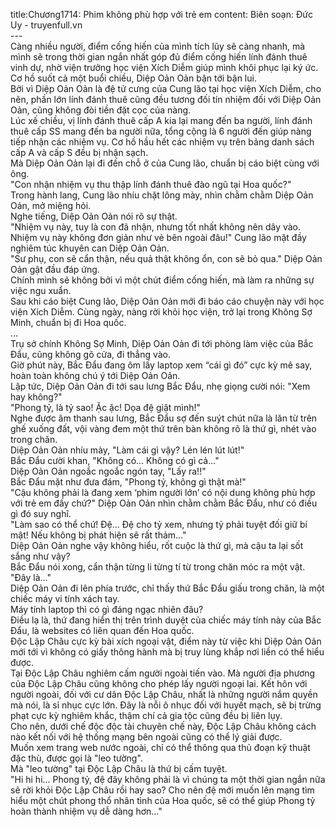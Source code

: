 title:Chương1714: Phim không phù hợp với trẻ em
content:
Biên soạn: Đức Uy - truyenfull.vn<br>---<br>Càng nhiều người, điểm cống hiến của mình tích lũy sẽ càng nhanh, mà mình sẽ trong thời gian ngắn nhất góp đủ điểm cống hiến lính đánh thuê vinh dự, nhờ viện trưởng học viện Xích Diễm giúp mình khôi phục lại ký ức.<br>Cơ hồ suốt cả một buổi chiều, Diệp Oản Oản bận tới bận lui.<br>Bởi vì Diệp Oản Oản là đệ tử cưng của Cung lão tại học viện Xích Diễm, cho nên, phần lớn lính đánh thuê cũng đều tương đối tín nhiệm đối với Diệp Oản Oản, cũng không đòi tiền đặt cọc của nàng.<br>Lúc xế chiều, vị lính đánh thuê cấp A kia lại mang đến ba người, lính đánh thuê cấp SS mang đến ba người nữa, tổng cộng là 6 người đến giúp nàng tiếp nhận các nhiệm vụ. Cơ hồ hầu hết các nhiệm vụ trên bảng danh sách cấp A và cấp S đều bị nhận sạch.<br>Mà Diệp Oản Oản lại đi đến chỗ ở của Cung lão, chuẩn bị cáo biệt cùng với ông.<br>"Con nhận nhiệm vụ thu thập lính đánh thuê đào ngũ tại Hoa quốc?"<br>Trong hành lang, Cung lão nhíu chặt lông mày, nhìn chằm chằm Diệp Oản Oản, mở miệng hỏi.<br>Nghe tiếng, Diệp Oản Oản nói rõ sự thật.<br>"Nhiệm vụ này, tuy là con đã nhận, nhưng tốt nhất không nên dây vào. Nhiệm vụ này không đơn giản như vẻ bên ngoài đâu!" Cung lão mặt đầy nghiêm túc khuyên can Diệp Oản Oản.<br>"Sư phụ, con sẽ cẩn thận, nếu quả thật không ổn, con sẽ bỏ qua." Diệp Oản Oản gật đầu đáp ứng.<br>Chính mình sẽ không bởi vì một chút điểm cống hiến, mà làm ra những sự việc ngu xuẩn.<br>Sau khi cáo biệt Cung lão, Diệp Oản Oản mới đi báo cáo chuyện này với học viện Xích Diễm. Cùng ngày, nàng rời khỏi học viện, trở lại trong Không Sợ Minh, chuẩn bị đi Hoa quốc.<br>…<br>Trụ sở chính Không Sợ Minh, Diệp Oản Oản đi tới phòng làm việc của Bắc Đẩu, cũng không gõ cửa, đi thẳng vào.<br>Giờ phút này, Bắc Đẩu đang ôm lấy laptop xem “cái gì đó” cực kỳ mê say, hoàn toàn không chú ý tới Diệp Oản Oản.<br>Lập tức, Diệp Oản Oản đi tới sau lưng Bắc Đẩu, nhẹ giọng cười nói: "Xem hay không?"<br>"Phong tỷ, là tỷ sao! Ặc ặc! Dọa đệ giật mình!"<br>Nghe được âm thanh sau lưng, Bắc Đẩu sợ đến suýt chút nữa là lăn từ trên ghế xuống đất, vội vàng đem một thứ trên bàn không rõ là thứ gì, nhét vào trong chăn.<br>Diệp Oản Oản nhíu mày, "Làm cái gì vậy? Lén lén lút lút!"<br>Bắc Đẩu cười khan, "Không có... Không có gì cả..."<br>Diệp Oản Oản ngoắc ngoắc ngón tay, "Lấy ra!!"<br>Bắc Đẩu mặt như đưa đám, "Phong tỷ, không gì thật mà!"<br>"Cậu không phải là đang xem ‘phim người lớn’ có nội dung không phù hợp với trẻ em đấy chứ?" Diệp Oản Oản nhìn chằm chằm Bắc Đẩu, như có điều gì đó suy nghĩ.<br>"Làm sao có thể chứ! Đệ... Đệ cho tỷ xem, nhưng tỷ phải tuyệt đối giữ bí mật! Nếu không bị phát hiện sẽ rất thảm..."<br>Diệp Oản Oản nghe vậy không hiểu, rốt cuộc là thứ gì, mà cậu ta lại sốt sắng như vậy?<br>Bắc Đẩu nói xong, cẩn thận từng li từng tí từ trong chăn móc ra một vật.<br>"Đây là..."<br>Diệp Oản Oản đi lên phía trước, chỉ thấy thứ Bắc Đẩu giấu trong chăn, là một chiếc máy vi tính xách tay.<br>Máy tính laptop thì có gì đáng ngạc nhiên đâu?<br>Điều lạ là, thứ đang hiển thị trên trình duyệt của chiếc máy tính này của Bắc Đẩu, là websites có liên quan đến Hoa quốc.<br>Độc Lập Châu cực kỳ bài xích ngoại vật, điểm này từ việc khi Diệp Oản Oản mới tới vì không có giấy thông hành mà bị truy lùng khắp nơi liền có thể hiểu được.<br>Tại Độc Lập Châu nghiêm cấm người ngoài tiến vào. Mà người địa phương của Độc Lập Châu cũng không cho phép lấy người ngoại lai. Kết hôn với người ngoài, đối với cư dân Độc Lập Châu, nhất là những người nắm quyền mà nói, là sỉ nhục cực lớn. Đây là nỗi ô nhục đối với huyết mạch, sẽ bị trừng phạt cực kỳ nghiêm khắc, thậm chí cả gia tộc cũng đều bị liên lụy.<br>Cho nên, dưới chế độc độc tài chuyên chế này, Độc Lập Châu không cách nào kết nối với hệ thống mạng bên ngoài cũng có thể lý giải được.<br>Muốn xem trang web nước ngoài, chỉ có thể thông qua thủ đoạn kỹ thuật đặc thù, được gọi là "leo tường".<br>Mà "leo tường" tại Độc Lập Châu là thứ bị cấm tuyệt.<br>"Hi hi hi... Phong tỷ, đệ đây không phải là vì chúng ta một thời gian ngắn nữa sẽ rời khỏi Độc Lập Châu rồi hay sao? Cho nên đệ mới muốn lên mạng tìm hiểu một chút phong thổ nhân tình của Hoa quốc, sẽ có thể giúp Phong tỷ hoàn thành nhiệm vụ dễ dàng hơn..."